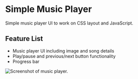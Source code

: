 # Simple Music Player
Simple music player UI to work on CSS layout and JavaScript.
## Feature List
* Music player UI including image and song details
* Play/pause and previous/next button functionality
* Progress bar

![Screenshot of music player.](https://github.com/jazzie-bee/music_player/assets/98238715/33b46e34-cf85-425a-bbbf-621aa3480328)
